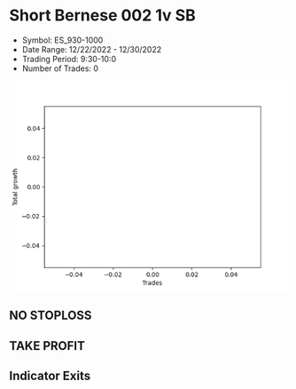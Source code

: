 # Short Bernese 002 1v SB 
- Symbol: ES_930-1000
- Date Range: 12/22/2022 - 12/30/2022
- Trading Period: 9:30-10:0
- Number of Trades: 0

![Plot](ShortBernese0021vSBES_930-1000.png)
## NO STOPLOSS














## TAKE PROFIT











## Indicator Exits

